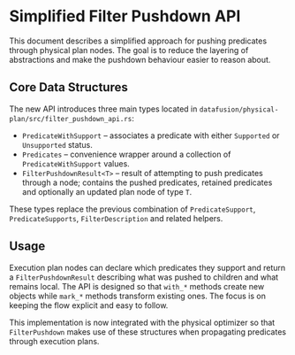 # Simplified Filter Pushdown API

This document describes a simplified approach for pushing predicates through
physical plan nodes. The goal is to reduce the layering of abstractions and
make the pushdown behaviour easier to reason about.

## Core Data Structures

The new API introduces three main types located in
`datafusion/physical-plan/src/filter_pushdown_api.rs`:

- `PredicateWithSupport` – associates a predicate with either `Supported` or
  `Unsupported` status.
- `Predicates` – convenience wrapper around a collection of
  `PredicateWithSupport` values.
- `FilterPushdownResult<T>` – result of attempting to push predicates through a
  node; contains the pushed predicates, retained predicates and optionally an
  updated plan node of type `T`.

These types replace the previous combination of `PredicateSupport`,
`PredicateSupports`, `FilterDescription` and related helpers.

## Usage

Execution plan nodes can declare which predicates they support and return a
`FilterPushdownResult` describing what was pushed to children and what remains
local. The API is designed so that `with_*` methods create new objects while
`mark_*` methods transform existing ones. The focus is on keeping the flow
explicit and easy to follow.

This implementation is now integrated with the physical optimizer so that
`FilterPushdown` makes use of these structures when propagating predicates
through execution plans.

